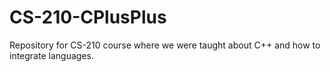 # CS-210-CPlusPlus
Repository for CS-210 course where we were taught about C++ and how to integrate languages.
